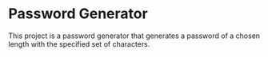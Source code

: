 # Password Generator

This project is a password generator that generates a password of a chosen length with the specified set of characters.